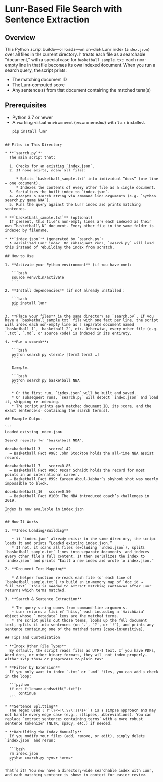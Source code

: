
# Lunr-Based File Search with Sentence Extraction

## Overview
This Python script builds—or loads—an on-disk Lunr index (`index.json`) over all files in the current directory. It treats each file as a searchable “document,” with a special case for `basketball_sample.txt`: each non-empty line in that file becomes its own indexed document. When you run a search query, the script prints:

- The matching document ID
- The Lunr‐computed score
- Any sentence(s) from that document containing the matched term(s)

## Prerequisites
- Python 3.7 or newer
- A working virtual environment (recommended) with `lunr` installed:
  ```bash
  pip install lunr
````

## Files in This Directory

* **`search.py`**
  The main script that:

  1. Checks for an existing `index.json`.
  2. If none exists, scans all files:

     * Splits `basketball_sample.txt` into individual “docs” (one line = one document).
     * Indexes the contents of every other file as a single document.
  3. Serializes the built index to `index.json`.
  4. Accepts a search string via command-line arguments (e.g. `python search.py game NBA`).
  5. Runs the query against the Lunr index and prints matching sentences.

* **`basketball_sample.txt`** (optional)
  If present, this file’s non-empty lines are each indexed as their own “basketball\_N” document. Every other file in the same folder is indexed by filename.

* **`index.json`** (generated by `search.py`)
  A serialized Lunr index. On subsequent runs, `search.py` will load this instead of rebuilding the index from scratch.

## How to Use

1. **Activate your Python environment** (if you have one):

   ```bash
   source venv/bin/activate
   ```

2. **Install dependencies** (if not already installed):

   ```bash
   pip install lunr
   ```

3. **Place your files** in the same directory as `search.py`. If you have a `basketball_sample.txt` file with one fact per line, the script will index each non-empty line as a separate document named `basketball_1`, `basketball_2`, etc. Otherwise, every other file (e.g. `.txt`, `.md`, or source code) is indexed in its entirety.

4. **Run a search**:

   ```bash
   python search.py <term1> [term2 term3 …]
   ```

   Example:

   ```bash
   python search.py basketball NBA
   ```

   * On the first run, `index.json` will be built and saved.
   * On subsequent runs, `search.py` will detect `index.json` and load it, skipping re-indexing.
   * The script prints each matched document ID, its score, and the exact sentence(s) containing the search term(s).

## Example Output

```
Loaded existing index.json

Search results for “basketball NBA”:

doc=basketball_3    score=1.42
  → Basketball Fact #98: John Stockton holds the all-time NBA assist record.

doc=basketball_7    score=0.85
  → Basketball Fact #96: Oscar Schmidt holds the record for most points in an international career.
  → Basketball Fact #99: Kareem Abdul-Jabbar’s skyhook shot was nearly impossible to block.

doc=basketball_10   score=0.50
  → Basketball Fact #100: The NBA introduced coach’s challenges in 2019.

Index is now available in index.json
```

## How It Works

1. **Index Loading/Building**

   * If `index.json` already exists in the same directory, the script loads it and prints “Loaded existing index.json.”
   * If not, it scans all files (excluding `index.json`), splits `basketball_sample.txt` lines into separate documents, and indexes every other file’s full content. It then serializes the index to `index.json` and prints “Built a new index and wrote to index.json.”

2. **Document Text Mapping**

   * A helper function re-reads each file (or each line of `basketball_sample.txt`) to build an in-memory map of `doc_id → full_text`. This is needed to extract matching sentences after Lunr returns which terms matched.

3. **Search & Sentence Extraction**

   * The query string comes from command-line arguments.
   * Lunr returns a list of “hits,” each including a `MatchData` object whose `.metadata` keys are the matched terms.
   * The script pulls out those terms, looks up the full document text, splits it into sentences (on `.`, `?`, or `!`), and prints any sentence containing one of the matched terms (case-insensitive).

## Tips and Customization

* **Index Other File Types**
  By default, the script reads files as UTF-8 text. If you have PDFs, Word docs, or other binary formats, they will not index properly—either skip those or preprocess to plain text.

* **Filter by Extension**
  If you only want to index `.txt` or `.md` files, you can add a check in the loop:

  ```python
  if not filename.endswith(".txt"):
      continue
  ```

* **Sentence Splitting**
  The regex used (`r'(?<=[\.\?\!])\s+'`) is a simple approach and may not handle every edge case (e.g., ellipses, abbreviations). You can replace `extract_sentences_containing_terms` with a more robust sentence tokenizer (NLTK, spaCy, etc.) if needed.

* **Rebuilding the Index Manually**
  If you modify your files (add, remove, or edit), simply delete `index.json` and rerun:

  ```bash
  rm index.json
  python search.py <your-terms>
  ```

That’s it! You now have a directory-wide searchable index with Lunr, and each matching sentence is shown in context for easier review.
